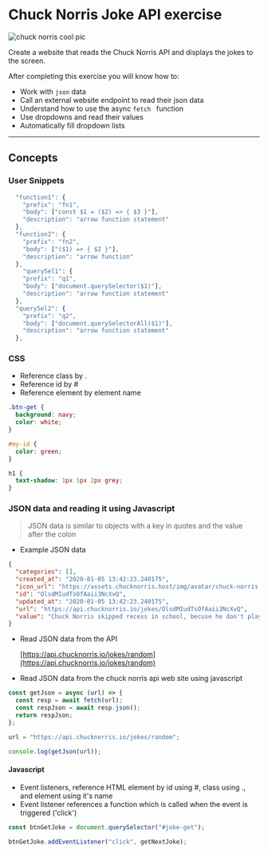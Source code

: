 # Chuck Norris Joke API exercise

![chuck norris cool pic](https://images02.military.com/sites/default/files/2021-04/chucknorris.jpeg)

Create a website that reads the Chuck Norris API and displays the jokes to the screen.

After completing this exercise you will know how to:

- Work with `json` data
- Call an external website endpoint to read their json data
- Understand how to use the async `fetch ` function
- Use dropdowns and read their values
- Automatically fill dropdown lists

---

## Concepts

### User Snippets

```javascript
  "function1": {
    "prefix": "fn1",
    "body": ["const $1 = ($2) => { $3 }"],
    "description": "arrow function statement"
  },
  "function2": {
    "prefix": "fn2",
    "body": ["($1) => { $2 }"],
    "description": "arrow function"
  },
    "querySel1": {
    "prefix": "q1",
    "body": ["document.querySelector($1)"],
    "description": "arrow function statement"
  },
  "querySel2": {
    "prefix": "q2",
    "body": ["document.querySelectorAll($1)"],
    "description": "arrow function statement"
  },
```

### CSS

- Reference class by .
- Reference id by #
- Reference element by element name

```css
.btn-get {
  background: navy;
  color: white;
}

#my-id {
  color: green;
}

h1 {
  text-shadow: 1px 1px 2px grey;
}
```

### JSON data and reading it using Javascript

> JSON data is similar to objects with a key in quotes and the value after the colon

- Example JSON data

```json
{
  "categories": [],
  "created_at": "2020-01-05 13:42:23.240175",
  "icon_url": "https://assets.chucknorris.host/img/avatar/chuck-norris.png",
  "id": "OlsdMIudTsOfAaii3NcXvQ",
  "updated_at": "2020-01-05 13:42:23.240175",
  "url": "https://api.chucknorris.io/jokes/OlsdMIudTsOfAaii3NcXvQ",
  "value": "Chuck Norris skipped recess in school, becuse he don't play"
}
```

- Read JSON data from the API

  [https://api.chucknorris.io/jokes/random](https://api.chucknorris.io/jokes/random)

- Read JSON data from the chuck norris api web site using javascript

```javascript
const getJson = async (url) => {
  const resp = await fetch(url);
  const respJson = await resp.json();
  return respJson;
};

url = "https://api.chucknorris.io/jokes/random";

console.log(getJson(url));
```

#### Javascript

- Event listeners, reference HTML element by id using #, class using ., and element using it's name
- Event listener references a function which is called when the event is triggered ('click')

```javascript
const btnGetJoke = document.querySelector("#joke-get");

btnGetJoke.addEventListener("click", getNextJoke);
```

  <!-- > This block quote is here for your information.

* [hudektech](https://hudektech.com)
* nested item one
* nested item two

1. item one
2. item two

```bash
npm install

```

```javascript
function add(num1, num2) {
  return num1 + num2;
}
const x = a + b;
```

```python
def add(num1, num2):
  return num1 + num2;
```

| Name            | Email                 | City       |
| --------------- | --------------------- | ---------- | --- |
| John Doe        | john@email.com        | Taipei, TW |
| me              | me@gmail.com          | Austin, Tx |
| Mark Rutherford | mrutherford@gmail.com | Austin, Tx | -->

